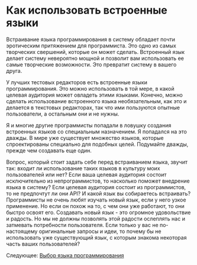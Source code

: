# Как использовать встроенные языки

Встраивание языка программирования в систему обладает почти эротическим притяжением для программиста. Это одно из самых творческих свершений, которые он может сделать. Встроенный язык делает систему невероятно мощной и позволит вам использовать ее самые творческие возможности. Это превратит систему в вашего друга.

У лучших тестовых редакторов есть встроенные языки программирования. Это можно использовать в той мере, в какой целевая аудитория может овладеть этими языками. Конечно, можно сделать использование встроенного языка необязательным, как это и делается в текстовых редакторах, так что ими пользуются опытные пользователи, а остальным они и не нужны.

Я и многие другие программисты попадали в ловушку создания встроенных языков со специальным назначением. Я попадался на это дважды. В мире уже существует множество языков, которые спроектированы специально для подобных целей. Подумайте дважды, прежде чем создавать еще один.

Вопрос, который стоит задать себе перед встраиванием языка, звучит так: входит ли использование таких языков в культуру моих пользователей или нет? Если ваша целевая аудитория состоит исключительно из непрограммистов, то насколько поможет внедрение языка в систему? Если целевая аудитория состоит из программистов, то не предпочтут ли они API? И какой язык вы собираетесь встраивать? Программисты не очень любят изучать новый язык, если у него узкое применение. Но если он похож на то, с чем они уже работают, то они быстро освоят его. Создавать новый язык - это огромное удовольствие и радость. Но мы не должны позволять этой радости ослеплять нас и затмевать потребности пользователя. Если только у вас не по-настоящему оригинальные запросы и идеи, то почему бы не использовать уже существующий язык, с которым знакома некоторая часть ваших пользователей?

Следующее: [Выбор языка программирования](03-Choosing-Languages.md)
